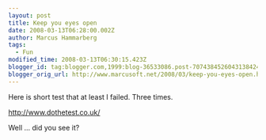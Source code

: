 ```yaml
---
layout: post
title: Keep you eyes open
date: 2008-03-13T06:28:00.002Z
author: Marcus Hammarberg
tags:
  - Fun
modified_time: 2008-03-13T06:30:15.423Z
blogger_id: tag:blogger.com,1999:blog-36533086.post-7074384526043138424
blogger_orig_url: http://www.marcusoft.net/2008/03/keep-you-eyes-open.html
---
```


Here is
short test that at least I failed. Three times.

<http://www.dothetest.co.uk/>

Well ... did you see it?
